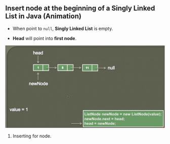 ## Insert node at the beginning of a **Singly Linked List** in Java (Animation)

- When point to `null`, **Singly Linked List** is empty.

- **Head** will point into **first node**.

<img src="insertingNode.JPG" alt="implementation" width="600"/>

1. Inserting for node.

